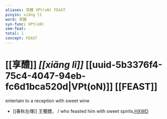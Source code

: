 ```yaml
---
aliases: 享醴 VPt(oN) FEAST
pinyin: xiǎng lǐ
word: 享醴
syn-func: VPt(oN)
sem-feat: 
total: 1
concept: FEAST 
---
```

# [[享醴]] *[[xiǎng lǐ]]*  [[uuid-5b3376f4-75c4-4047-94eb-fc6d1bca520d|VPt(oN)]] [[FEAST]]
entertain to a reception with sweet wine
 - [[春秋左傳]] 王饗醴， / who feasted him with sweet spirits,[HXWD](https://hxwd.org/textview.html?location=KR1e0001_tls_005-414a.4)